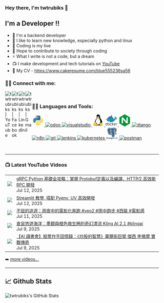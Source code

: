 ### Hey there, I'm twtrubiks 👋

## I'm a Developer !!

- 🔭 I'm a backend developer
- 🌱 I like to learn new knowledge, especially python and linux
- 👯 Coding is my live
- 🥅 Hope to contribute to society through coding
- ⚡  What I write is not a code, but a dream
- 📺 I make development and tech tutorials on [YouTube](https://www.youtube.com/user/blue524326)
- 🔭 My CV - https://www.cakeresume.com/blue555236sa56

### 🙋‍♂️ Connect with me:

[<img align="left" alt="twtrubiks | YouTube" width="22px" src="https://cdn.jsdelivr.net/npm/simple-icons@v3/icons/youtube.svg" />][youtube]
[<img align="left" alt="twtrubiks | Facebook" width="22px" src="https://cdn.jsdelivr.net/npm/simple-icons@v3/icons/facebook.svg" />][facebook]
[<img align="left" alt="twtrubiks | LinkedIn" width="22px" src="https://cdn.jsdelivr.net/npm/simple-icons@v3/icons/linkedin.svg" />][linkedin]
[<img align="left" alt="twtrubiks | Gmail" width="22px" src="https://cdn.jsdelivr.net/npm/simple-icons@v3/icons/gmail.svg" />][gmail]

<br />

### 👨‍💻 Languages and Tools:

<p align="left"> <a href="https://www.python.org" target="_blank"> <img src="https://raw.githubusercontent.com/devicons/devicon/master/icons/python/python-original.svg" alt="python" width="40" height="40"/> <a href="https://www.odoo.com/" target="_blank"> <img src="https://upload.wikimedia.org/wikipedia/commons/thumb/5/50/Odoo_logo.svg/320px-Odoo_logo.svg.png" alt="odoo" width="65" height="40"/> </a> <a href="https://code.visualstudio.com/" target="_blank"> <img src="https://upload.wikimedia.org/wikipedia/commons/thumb/9/9a/Visual_Studio_Code_1.35_icon.svg/240px-Visual_Studio_Code_1.35_icon.svg.png" alt="visualstudio" width="40" height="40"/> </a> <a href="https://www.linux.org/" target="_blank"> <img src="https://raw.githubusercontent.com/devicons/devicon/master/icons/linux/linux-original.svg" alt="linux" width="40" height="40"/> <a href="https://www.docker.com/" target="_blank"> <img src="https://raw.githubusercontent.com/devicons/devicon/master/icons/docker/docker-original-wordmark.svg" alt="docker" width="40" height="40"/> </a> </a> <a href="https://www.nginx.com" target="_blank"> <img src="https://raw.githubusercontent.com/devicons/devicon/master/icons/nginx/nginx-original.svg" alt="nginx" width="40" height="40"/> </a> </a> <a href="https://www.djangoproject.com/" target="_blank"> <img src="https://upload.wikimedia.org/wikipedia/commons/7/75/Django_logo.svg" alt="django" width="40" height="40"/> </a> <a href="[https://flask.palletsprojects.com/](https://upload.wikimedia.org/wikipedia/commons/5/53/N8n-logo-new.svg)" target="_blank"> <img src="https://upload.wikimedia.org/wikipedia/commons/5/53/N8n-logo-new.svg" alt="n8n" width="40" height="40"/> </a> <a href="https://git-scm.com/" target="_blank"> <img src="https://www.vectorlogo.zone/logos/git-scm/git-scm-icon.svg" alt="git" width="40" height="40"/> </a> <a href="https://www.jenkins.io" target="_blank"> <img src="https://www.vectorlogo.zone/logos/jenkins/jenkins-icon.svg" alt="jenkins" width="40" height="40"/> </a> <a href="https://kubernetes.io" target="_blank"> <img src="https://www.vectorlogo.zone/logos/kubernetes/kubernetes-icon.svg" alt="kubernetes" width="40" height="40"/> </a> <a href="https://www.postgresql.org" target="_blank"> <img src="https://raw.githubusercontent.com/devicons/devicon/master/icons/postgresql/postgresql-original-wordmark.svg" alt="postgresql" width="40" height="40"/> </a> <a href="https://postman.com" target="_blank"> <img src="https://www.vectorlogo.zone/logos/getpostman/getpostman-icon.svg" alt="postman" width="40" height="40"/> </a> </p>

<br />

---

### 📺 Latest YouTube Videos

<table>
    <tbody>
<!-- YOUTUBE:START --><tr><td><a href="https://www.youtube.com/watch?v=PBPKiPMxaQc"><img width="140px" src="https://i.ytimg.com/vi/PBPKiPMxaQc/mqdefault.jpg"></a></td>
<td><a href="https://www.youtube.com/watch?v=PBPKiPMxaQc">gRPC Python 基礎全攻略：掌握 Protobuf定義以及編譯、HTTP⁄2 高效能 RPC 開發</a><br/>Jul 12, 2025</td></tr>
<tr><td><a href="https://www.youtube.com/watch?v=cH1pb_o7EPA"><img width="140px" src="https://i.ytimg.com/vi/cH1pb_o7EPA/mqdefault.jpg"></a></td>
<td><a href="https://www.youtube.com/watch?v=cH1pb_o7EPA">Streamlit 教學, 搭配 Pyenv, UV 高效開發</a><br/>Jul 12, 2025</td></tr>
<tr><td><a href="https://www.youtube.com/shorts/YF8iCxU1N7s"><img width="140px" src="https://i.ytimg.com/vi/YF8iCxU1N7s/mqdefault.jpg"></a></td>
<td><a href="https://www.youtube.com/shorts/YF8iCxU1N7s">不屈的追逐：雨夜中的電影化奔跑 #veo2  #雨中跑步 #西裝 #電影感</a><br/>Jul 11, 2025</td></tr>
<tr><td><a href="https://www.youtube.com/shorts/GijIeZZmzFo"><img width="140px" src="https://i.ytimg.com/vi/GijIeZZmzFo/mqdefault.jpg"></a></td>
<td><a href="https://www.youtube.com/shorts/GijIeZZmzFo">倉鼠悠遊海洋：墨鏡與橙色救生圈的奇幻漂流  Kling AI 2.1 #klingai</a><br/>Jul 9, 2025</td></tr>
<tr><td><a href="https://www.youtube.com/watch?v=s0vu0i7p9ho"><img width="140px" src="https://i.ytimg.com/vi/s0vu0i7p9ho/mqdefault.jpg"></a></td>
<td><a href="https://www.youtube.com/watch?v=s0vu0i7p9ho">【AI 讀書會】股票作手回憶錄：《炒股的智慧》華爾街巨擘 傑西 李佛摩 實戰傳奇</a><br/>Jul 9, 2025</td></tr>
<!-- YOUTUBE:END -->
    </tbody>
</table>

➡️ [more videos...](https://www.youtube.com/user/blue524326)

---

## 📈 Github Stats

<p align="left">
  <img align="left" alt="twtrubiks's GitHub Stats" src="https://github-readme-stats.vercel.app/api?username=twtrubiks&show_icons=true&hide_border=true" />
</p>

[youtube]: https://www.youtube.com/user/blue524326
[linkedin]: https://www.linkedin.com/in/twtrubiks-a09330145/
[facebook]: https://www.facebook.com/TWTRubiks
[gmail]: mailto:twtrubiks@gmail.com
